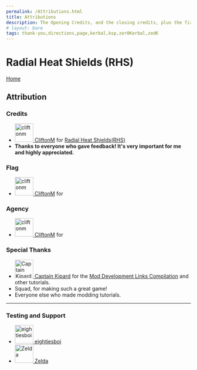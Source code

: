 ```yaml
---
permalink: /Attributions.html
title: Attributions
description: The Opening Credits, and the closing credits, plus the first of two (or is three) end credit scenes
# layout: bare
tags: thank-you,directions,page,kerbal,ksp,zer0Kerbal,zedK
---
```


<!--
Attributions.md v1.0.4.0
Radial Heat Shields (RHS)
created: 01 Feb 2022
updated: 27 Mar 2022
-->

<script src="https://kit.fontawesome.com/0ea5493613.js" crossorigin="anonymous"></script>
<i class="fa fa-gear fa-spin fa-3x" style="color: firebrick"></i>
# Radial Heat Shields (RHS)
[Home](./index.md)

## Attribution

### Credits

<ul>
 <li><a href="https://web.archive.org/web/20190712144347/https://forum.kerbalspaceprogram.com/index.php?/profile/140061-cliftonm/ "><img border="0" alt="cliftonm" src="https://web.archive.org/web/20190712144347im_/https://s3.us-west-2.amazonaws.com/kerbal-forum-uploads/monthly_01_2016/forum1.gif.17f06fc728ff679daf7b08972aa3759c.thumb.gif.fc16ba2586bc71d40655e28e8dfba811.gif" width="50" height="50" > CliftonM</a> for <a href="https://forum.kerbalspaceprogram.com/threads/207080-*/"> Radial Heat Shields(RHS)</a></li>
<li><b>Thanks to everyone who gave feedback! It's very important for me and highly appreciated.</b></li>
</ul>

### Flag

* <a href="https://web.archive.org/web/20190712144347/https://forum.kerbalspaceprogram.com/index.php?/profile/140061-cliftonm/ "><img border="0" alt="cliftonm" src="https://web.archive.org/web/20190712144347im_/https://s3.us-west-2.amazonaws.com/kerbal-forum-uploads/monthly_01_2016/forum1.gif.17f06fc728ff679daf7b08972aa3759c.thumb.gif.fc16ba2586bc71d40655e28e8dfba811.gif" width="50" height="50" > CliftonM</a> for <a href="https://forum.kerbalspaceprogram.com/threads/207080-*/"></a>

### Agency

* <a href="https://web.archive.org/web/20190712144347/https://forum.kerbalspaceprogram.com/index.php?/profile/140061-cliftonm/ "><img border="0" alt="cliftonm" src="https://web.archive.org/web/20190712144347im_/https://s3.us-west-2.amazonaws.com/kerbal-forum-uploads/monthly_01_2016/forum1.gif.17f06fc728ff679daf7b08972aa3759c.thumb.gif.fc16ba2586bc71d40655e28e8dfba811.gif" width="50" height="50" > CliftonM</a> for <a href="https://forum.kerbalspaceprogram.com/threads/207080-*/"></a>

### Special Thanks

<ul>
  <li><a href="https://forum.kerbalspaceprogram.com/index.php?/profile/70516-captainkipard/"><img border="0" alt="Captain Kipard" src="https://kerbal-forum-uploads.s3.us-west-2.amazonaws.com/monthly_12_2015/itsame.png.3227b08e54fc9e3eaa0c6c2ad8e9ad07.thumb.png.5d3a3eb0344a23048ea58826e47b9781.png" width="50" height="50" > Captain Kipard</a> for the <a href="https://forum.kerbalspaceprogram.com/index.php?/topic/85372-*/"> Mod Development Links Compilation</a> and other tutorials.</li>
  <li>Squad, for making such a great game!</li>
  <li>Everyone else who made modding tutorials.</li>
</ul>

---

### Testing and Support

<ul>
  <li><a href="https://forum.kerbalspaceprogram.com/index.php?/profile/133828-eightiesboi/"><img border="0" alt="eightiesboi" src="https://kerbal-forum-uploads.s3.us-west-2.amazonaws.com/monthly_2018_01/happy_velociraptor_dinosaur_greeting_cards-r918b99ab65894a198682f360e419773a_xvuak_8byvr_512.thumb.jpg.00c28897eef8a91ee74f6cb59a9bbb5f.jpg" width="50" height="50" > eightiesboi</a></li>
  <li><a href="https://forum.kerbalspaceprogram.com/index.php?/profile/66411-zelda/"><img border="0" alt="Zelda" src="https://kerbal-forum-uploads.s3.us-west-2.amazonaws.com/monthly_2019_07/LoZ_RGB_960x960.thumb.jpg.32a815400e819b11482764bdea71373c.jpg" width="50" height="50" > Zelda</a></li>
</ul>

<!-- [RHS]: https://forum.kerbalspaceprogram.com/index.php?/topic/207080-*/ "Radial Heat Shields"

[cliftonm]: https://web.archive.org/web/20190712144347/https://forum.kerbalspaceprogram.com/index.php?/profile/140061-cliftonm/ "CliftonM aka Clifton Marien"   -->
<!-- [cliftonm]: https://forum.kerbalspaceprogram.com/index.php?/profile/140061-cliftonm*/ "CliftonM aka Clifton Marien" -->
<!-- [zer0Kerbal]: https://forum.kerbalspaceprogram.com/index.php?/profile/190933-*/ "zer0Kerbal"  
[cptkipard]: https://forum.kerbalspaceprogram.com/index.php?/profile/70516-*/ "Captain Kipard" -->

<!-- this file CC BY-ND 4.0 by zer0Kerbal -->
